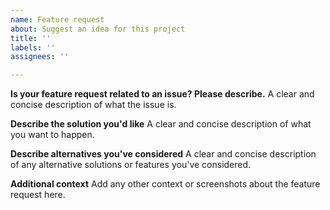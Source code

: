 ```yaml
---
name: Feature request
about: Suggest an idea for this project
title: ''
labels: ''
assignees: ''

---
```


**Is your feature request related to an issue? Please describe.**
A clear and concise description of what the issue is.

**Describe the solution you'd like**
A clear and concise description of what you want to happen.

**Describe alternatives you've considered**
A clear and concise description of any alternative solutions or features you've considered.

**Additional context**
Add any other context or screenshots about the feature request here.